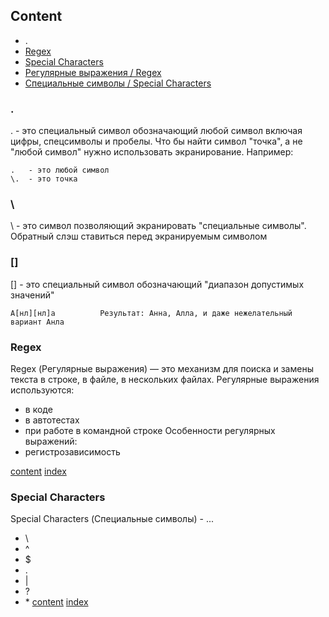 ## Content

* .
* [Regex](#regex)
* [Special Characters](#special-characters)
* [Регулярные выражения / Regex](#regex)
* [Специальные символы / Special Characters](#special-characters)


### .
. - это специальный символ обозначающий любой символ включая цифры, спецсимволы и пробелы. Что бы найти символ "точка", а не "любой символ" нужно использовать экранирование. Например:
``` regexp
.   - это любой символ
\.  - это точка
```

### \
\ - это символ позволяющий экранировать "специальные символы". Обратный слэш ставиться перед экранируемым символом


### []
[] - это специальный символ обозначающий "диапазон допустимых значений"
``` regexp
А[нл][нл]а          Результат: Анна, Алла, и даже нежелательный вариант Анла
```

### Regex
Regex (Регулярные выражения) — это механизм для поиска и замены текста в строке, в файле, в нескольких файлах. Регулярные выражения используются:
* в коде
* в автотестах
* при работе в командной строке
Особенности регулярных выражений:
* регистрозависимость

[content](#content) [index](/index.md) 

### Special Characters
Special Characters (Специальные символы) - ...
* \
* ^
* $
* .
* |
* ?
* \*
[content](#content) [index](/index.md) 